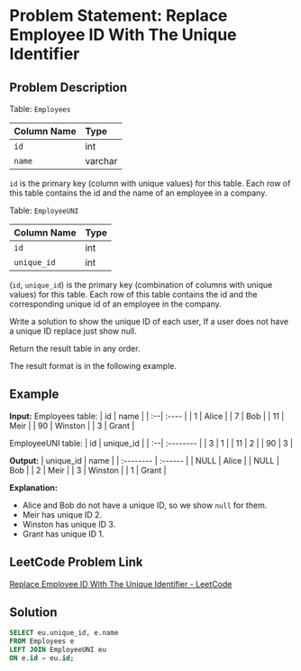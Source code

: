 # Problem Statement: Replace Employee ID With The Unique Identifier

## Problem Description

Table: `Employees`

| Column Name | Type    |
| :---------- | :------ |
| `id`        | int     |
| `name`      | varchar |

`id` is the primary key (column with unique values) for this table.
Each row of this table contains the id and the name of an employee in a company.

Table: `EmployeeUNI`

| Column Name | Type    |
| :---------- | :------ |
| `id`        | int     |
| `unique_id` | int     |

(`id`, `unique_id`) is the primary key (combination of columns with unique values) for this table.
Each row of this table contains the id and the corresponding unique id of an employee in the company.

Write a solution to show the unique ID of each user, If a user does not have a unique ID replace just show null.

Return the result table in any order.

The result format is in the following example.

## Example

**Input:**
Employees table:
| id | name  |
| :--| :---- |
| 1  | Alice |
| 7  | Bob   |
| 11 | Meir  |
| 90 | Winston |
| 3  | Grant |

EmployeeUNI table:
| id | unique_id |
| :--| :-------- |
| 3  | 1         |
| 11 | 2         |
| 90 | 3         |

**Output:**
| unique_id | name    |
| :-------- | :------ |
| NULL      | Alice   |
| NULL      | Bob     |
| 2         | Meir    |
| 3         | Winston |
| 1         | Grant   |

**Explanation:**
- Alice and Bob do not have a unique ID, so we show `null` for them.
- Meir has unique ID 2.
- Winston has unique ID 3.
- Grant has unique ID 1.

## LeetCode Problem Link

[Replace Employee ID With The Unique Identifier - LeetCode](https://leetcode.com/problems/replace-employee-id-with-the-unique-identifier/)

## Solution
```sql
SELECT eu.unique_id, e.name
FROM Employees e
LEFT JOIN EmployeeUNI eu
ON e.id = eu.id;

